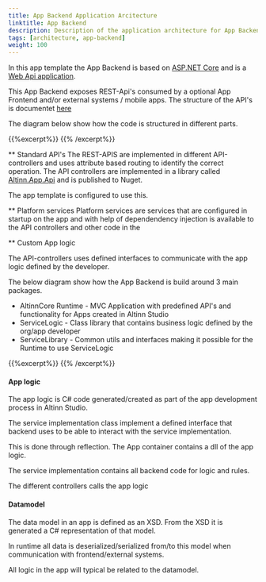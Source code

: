 ```yaml
---
title: App Backend Application Arcitecture
linktitle: App Backend
description: Description of the application architecture for App Backend 
tags: [architecture, app-backend]
weight: 100
---
```


In this app template the App Backend is based on [ASP.NET Core](https://docs.microsoft.com/en-us/aspnet/core/) and is 
a [Web Api application](https://docs.microsoft.com/en-us/aspnet/core/web-api/).

This App Backend exposes REST-Api's consumed by a optional App Frontend and/or external systems / mobile apps.
The structure of the API's is documentet [here](/altinn-api/)

The diagram below show how the code is structured in different parts. 


{{%excerpt%}}
<object data="/teknologi/altinnstudio/architecture/application/altinn-apps/app/app-backend/app_backend_application_architecture.svg" type="image/svg+xml" style="width: 100%; max-width: 1000px;"></object>
{{% /excerpt%}}


** Standard API's
The REST-APIS are implemented in different API-controllers and uses attribute based routing to identify the correct
operation. The API controllers are implemented in a library called [Altinn.App.Api](https://www.nuget.org/packages/Altinn.App.Api) and is published to Nuget. 

The app template is configured to use this. 


** Platform services 
Platform services are services that are configured in startup on the app and with help of dependendency injection is available to 
the API controllers and other code in the 

** Custom App logic




The API-controllers uses defined interfaces to communicate with the app logic defined by the developer.

The below diagram show how the App Backend is build around 3 main packages.

- AltinnCore Runtime - MVC Application with predefined API's and functionality for Apps created in Altinn Studio
- ServiceLogic - Class library that contains business logic defined by the org/app developer
- ServiceLibrary - Common utils and interfaces making it possible for the Runtime to use ServiceLogic

{{%excerpt%}}
<object data="/teknologi/altinnstudio/architecture/application/altinn-apps/app/app-backend/app_backend_application_architecture.svg" type="image/svg+xml" style="width: 100%; max-width: 1000px;"></object>
{{% /excerpt%}}


#### App logic
The app logic is C# code generated/created as part of the app development process in Altinn Studio.

The service implementation class implement a defined interface that backend uses to be able to interact
with the service implementation.

This is done through reflection. The App container contains a dll of the app logic. 

The service implementation contains all backend code for logic and rules.  

The different controllers calls the app logic

#### Datamodel
The data model in an app is defined as an XSD. From the XSD it is generated
a C# representation of that model.

In runtime all data is deserialized/serialized from/to this model when communication
with frontend/external systems.

All logic in the app will typical be related to the datamodel.


